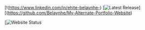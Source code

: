 



[!(https://www.linkedin.com/in/ehite-belaynhe-)
[![Latest Release](https://img.shields.io/badge/Latest%20Release-13%20June%202021-yellow.svg)]
[(https://github.com/Belaynhe/My-Alternate-Portfolio-Website)

 [![Website Status](https://user-images.githubusercontent.com/120053328/207781121-8ff122bd-618b-477f-8abc-d2b6afa360b2.png)

